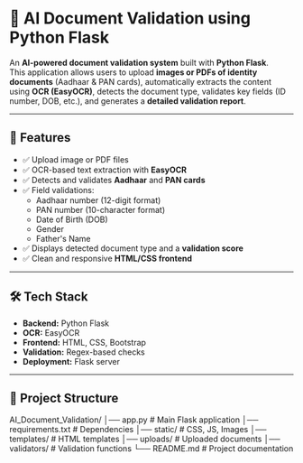 # 🧠 AI Document Validation using Python Flask  

An **AI-powered document validation system** built with **Python Flask**.  
This application allows users to upload **images or PDFs of identity documents** (Aadhaar & PAN cards), automatically extracts the content using **OCR (EasyOCR)**, detects the document type, validates key fields (ID number, DOB, etc.), and generates a **detailed validation report**.  

---

## 🚀 Features  

- ✅ Upload image or PDF files  
- ✅ OCR-based text extraction with **EasyOCR**  
- ✅ Detects and validates **Aadhaar** and **PAN cards**  
- ✅ Field validations:  
   - Aadhaar number (12-digit format)  
   - PAN number (10-character format)  
   - Date of Birth (DOB)  
   - Gender  
   - Father's Name  
- ✅ Displays detected document type and a **validation score**  
- ✅ Clean and responsive **HTML/CSS frontend**  

---

## 🛠️ Tech Stack  

- **Backend:** Python Flask  
- **OCR:** EasyOCR  
- **Frontend:** HTML, CSS, Bootstrap  
- **Validation:** Regex-based checks  
- **Deployment:** Flask server  

---

## 📂 Project Structure  

AI_Document_Validation/
│── app.py # Main Flask application
│── requirements.txt # Dependencies
│── static/ # CSS, JS, Images
│── templates/ # HTML templates
│── uploads/ # Uploaded documents
│── validators/ # Validation functions
└── README.md # Project documentation

